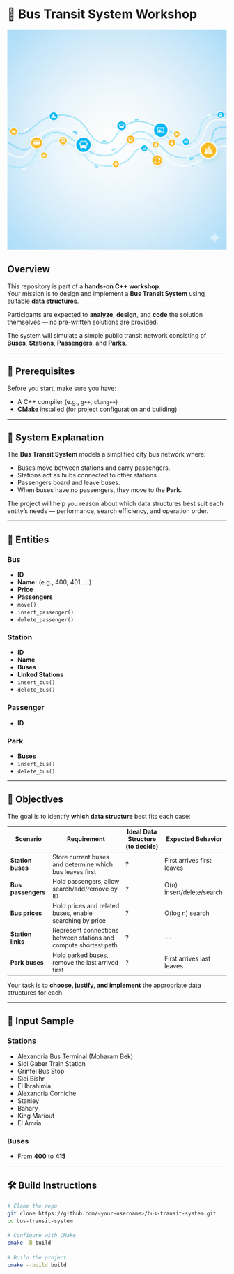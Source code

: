 # 🚌 Bus Transit System Workshop

![Bus Transit System Banner](./Generated%20Image%20October%2011,%202025%20-%203_31PM.png)

## Overview

This repository is part of a **hands-on C++ workshop**.  
Your mission is to design and implement a **Bus Transit System** using suitable **data structures**.  

Participants are expected to **analyze**, **design**, and **code** the solution themselves — no pre-written solutions are provided.  

The system will simulate a simple public transit network consisting of **Buses**, **Stations**, **Passengers**, and **Parks**.

---

## 🧱 Prerequisites

Before you start, make sure you have:

- A C++ compiler (e.g., `g++`, `clang++`)
- **CMake** installed (for project configuration and building)

---

## 🚏 System Explanation

The **Bus Transit System** models a simplified city bus network where:
- Buses move between stations and carry passengers.
- Stations act as hubs connected to other stations.
- Passengers board and leave buses.
- When buses have no passengers, they move to the **Park**.

The project will help you reason about which data structures best suit each entity’s needs — performance, search efficiency, and operation order.

---

## 🧩 Entities

### **Bus**
- **ID**
- **Name:** (e.g., 400, 401, …)
- **Price**
- **Passengers**
- `move()`
- `insert_passenger()`
- `delete_passenger()`

### **Station**
- **ID**
- **Name**
- **Buses**
- **Linked Stations**
- `insert_bus()`
- `delete_bus()`

### **Passenger**
- **ID**

### **Park**
- **Buses**
- `insert_bus()`
- `delete_bus()`

---

## 🎯 Objectives

The goal is to identify **which data structure** best fits each case:

| Scenario | Requirement | Ideal Data Structure (to decide) | Expected Behavior |
|-----------|--------------|----------------------------------|-------------------|
| **Station buses** | Store current buses and determine which bus leaves first | ? | First arrives first leaves |
| **Bus passengers** | Hold passengers, allow search/add/remove by ID | ? | O(n) insert/delete/search |
| **Bus prices** | Hold prices and related buses, enable searching by price | ? | O(log n) search |
| **Station links** | Represent connections between stations and compute shortest path | ? | -- |
| **Park buses** | Hold parked buses, remove the last arrived first | ? | First arrives last leaves |

Your task is to **choose, justify, and implement** the appropriate data structures for each.

---

## 🧮 Input Sample

### Stations
- Alexandria Bus Terminal (Moharam Bek)
- Sidi Gaber Train Station
- Grinfel Bus Stop
- Sidi Bishr
- El Ibrahimia
- Alexandria Corniche
- Stanley
- Bahary
- King Mariout
- El Amria

### Buses
- From **400** to **415**

---

## 🛠️ Build Instructions

```bash
# Clone the repo
git clone https://github.com/<your-username>/bus-transit-system.git
cd bus-transit-system

# Configure with CMake
cmake -B build

# Build the project
cmake --build build
